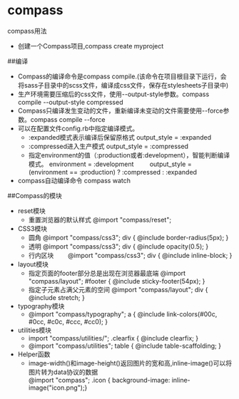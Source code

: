 # compass
compass用法
* 创建一个Compass项目,compass create myproject

##编译
  * Compass的编译命令是compass compile.(该命令在项目根目录下运行，会将sass子目录中的scss文件，编译成css文件，保存在stylesheets子目录中)
  * 生产环境需要压缩后的css文件，使用--output-style参数。compass compile --output-style compressed
  * Compass只编译发生变动的文件，重新编译未变动的文件需要使用--force参数。compass compile --force
  * 可以在配置文件config.rb中指定编译模式。
    * :expanded模式表示编译后保留原格式 output_style = :expanded 
    * :compressed进入生产模式 output_style = :compressed
    * 指定environment的值（:production或者:development），智能判断编译模式。
      environment = :development
　　  output_style = (environment == :production) ? :compressed : :expanded
  * compass自动编译命令 compass watch
  
##Compass的模块
  * reset模块
    * 重置浏览器的默认样式 @import "compass/reset";
  * CSS3模块
    * 圆角 @import "compass/css3"; div { @include border-radius(5px); }
    * 透明 @import "compass/css3"; div { @include opacity(0.5); }
    * 行内区块 　　@import "compass/css3"; div { @include inline-block; }
  * layout模块 
    * 指定页面的footer部分总是出现在浏览器最底端 @import "compass/layout"; #footer { @include sticky-footer(54px); }
    * 指定子元素占满父元素的空间 @import "compass/layout"; div { @include stretch; }
  * typography模块
    * @import "compass/typography"; a { @include link-colors(#00c, #0cc, #c0c, #ccc, #cc0); }
  * utilities模块
    * import "compass/utilities/"; .clearfix { @include clearfix; }
    * @import "compass/utilities"; table { @include table-scaffolding; }
  * Helper函数  
    * image-width()和image-height()返回图片的宽和高,inline-image()可以将图片转为data协议的数据<br>
      @import "compass"; .icon { background-image: inline-image("icon.png");}
